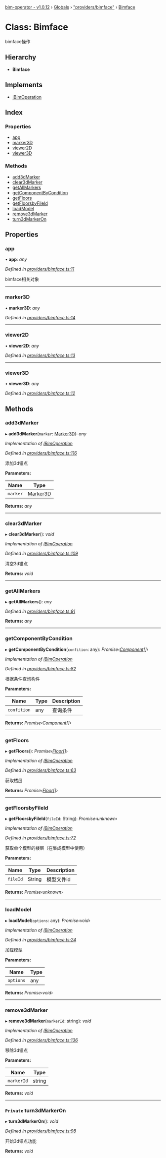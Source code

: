 [bim-operator - v1.0.12](../README.md) › [Globals](../globals.md) › ["providers/bimface"](../modules/_providers_bimface_.md) › [Bimface](_providers_bimface_.bimface.md)

# Class: Bimface

bimface操作

## Hierarchy

* **Bimface**

## Implements

* [IBimOperation](../interfaces/_interface_.ibimoperation.md)

## Index

### Properties

* [app](_providers_bimface_.bimface.md#app)
* [marker3D](_providers_bimface_.bimface.md#marker3d)
* [viewer2D](_providers_bimface_.bimface.md#viewer2d)
* [viewer3D](_providers_bimface_.bimface.md#viewer3d)

### Methods

* [add3dMarker](_providers_bimface_.bimface.md#add3dmarker)
* [clear3dMarker](_providers_bimface_.bimface.md#clear3dmarker)
* [getAllMarkers](_providers_bimface_.bimface.md#getallmarkers)
* [getComponentByCondition](_providers_bimface_.bimface.md#getcomponentbycondition)
* [getFloors](_providers_bimface_.bimface.md#getfloors)
* [getFloorsbyFileId](_providers_bimface_.bimface.md#getfloorsbyfileid)
* [loadModel](_providers_bimface_.bimface.md#loadmodel)
* [remove3dMarker](_providers_bimface_.bimface.md#remove3dmarker)
* [turn3dMarkerOn](_providers_bimface_.bimface.md#private-turn3dmarkeron)

## Properties

###  app

• **app**: *any*

*Defined in [providers/bimface.ts:11](https://github.com/youkaisteve/bim-operator/blob/00e3b96/src/providers/bimface.ts#L11)*

bimface相关对象

___

###  marker3D

• **marker3D**: *any*

*Defined in [providers/bimface.ts:14](https://github.com/youkaisteve/bim-operator/blob/00e3b96/src/providers/bimface.ts#L14)*

___

###  viewer2D

• **viewer2D**: *any*

*Defined in [providers/bimface.ts:13](https://github.com/youkaisteve/bim-operator/blob/00e3b96/src/providers/bimface.ts#L13)*

___

###  viewer3D

• **viewer3D**: *any*

*Defined in [providers/bimface.ts:12](https://github.com/youkaisteve/bim-operator/blob/00e3b96/src/providers/bimface.ts#L12)*

## Methods

###  add3dMarker

▸ **add3dMarker**(`marker`: [Marker3D](../interfaces/_interface_.marker3d.md)): *any*

*Implementation of [IBimOperation](../interfaces/_interface_.ibimoperation.md)*

*Defined in [providers/bimface.ts:116](https://github.com/youkaisteve/bim-operator/blob/00e3b96/src/providers/bimface.ts#L116)*

添加3d锚点

**Parameters:**

Name | Type |
------ | ------ |
`marker` | [Marker3D](../interfaces/_interface_.marker3d.md) |

**Returns:** *any*

___

###  clear3dMarker

▸ **clear3dMarker**(): *void*

*Implementation of [IBimOperation](../interfaces/_interface_.ibimoperation.md)*

*Defined in [providers/bimface.ts:109](https://github.com/youkaisteve/bim-operator/blob/00e3b96/src/providers/bimface.ts#L109)*

清空3d锚点

**Returns:** *void*

___

###  getAllMarkers

▸ **getAllMarkers**(): *any*

*Defined in [providers/bimface.ts:91](https://github.com/youkaisteve/bim-operator/blob/00e3b96/src/providers/bimface.ts#L91)*

**Returns:** *any*

___

###  getComponentByCondition

▸ **getComponentByCondition**(`confition`: any): *Promise‹[Component](../interfaces/_interface_.component.md)[]›*

*Implementation of [IBimOperation](../interfaces/_interface_.ibimoperation.md)*

*Defined in [providers/bimface.ts:82](https://github.com/youkaisteve/bim-operator/blob/00e3b96/src/providers/bimface.ts#L82)*

根据条件查询构件

**Parameters:**

Name | Type | Description |
------ | ------ | ------ |
`confition` | any | 查询条件 |

**Returns:** *Promise‹[Component](../interfaces/_interface_.component.md)[]›*

___

###  getFloors

▸ **getFloors**(): *Promise‹[Floor](../interfaces/_interface_.floor.md)[]›*

*Implementation of [IBimOperation](../interfaces/_interface_.ibimoperation.md)*

*Defined in [providers/bimface.ts:63](https://github.com/youkaisteve/bim-operator/blob/00e3b96/src/providers/bimface.ts#L63)*

获取楼层

**Returns:** *Promise‹[Floor](../interfaces/_interface_.floor.md)[]›*

___

###  getFloorsbyFileId

▸ **getFloorsbyFileId**(`fileId`: String): *Promise‹unknown›*

*Implementation of [IBimOperation](../interfaces/_interface_.ibimoperation.md)*

*Defined in [providers/bimface.ts:72](https://github.com/youkaisteve/bim-operator/blob/00e3b96/src/providers/bimface.ts#L72)*

获取单个模型的楼层（在集成模型中使用）

**Parameters:**

Name | Type | Description |
------ | ------ | ------ |
`fileId` | String | 模型文件id  |

**Returns:** *Promise‹unknown›*

___

###  loadModel

▸ **loadModel**(`options`: any): *Promise‹void›*

*Implementation of [IBimOperation](../interfaces/_interface_.ibimoperation.md)*

*Defined in [providers/bimface.ts:24](https://github.com/youkaisteve/bim-operator/blob/00e3b96/src/providers/bimface.ts#L24)*

加载模型

**Parameters:**

Name | Type |
------ | ------ |
`options` | any |

**Returns:** *Promise‹void›*

___

###  remove3dMarker

▸ **remove3dMarker**(`markerId`: string): *void*

*Implementation of [IBimOperation](../interfaces/_interface_.ibimoperation.md)*

*Defined in [providers/bimface.ts:136](https://github.com/youkaisteve/bim-operator/blob/00e3b96/src/providers/bimface.ts#L136)*

移除3d锚点

**Parameters:**

Name | Type |
------ | ------ |
`markerId` | string |

**Returns:** *void*

___

### `Private` turn3dMarkerOn

▸ **turn3dMarkerOn**(): *void*

*Defined in [providers/bimface.ts:98](https://github.com/youkaisteve/bim-operator/blob/00e3b96/src/providers/bimface.ts#L98)*

开始3d锚点功能

**Returns:** *void*
